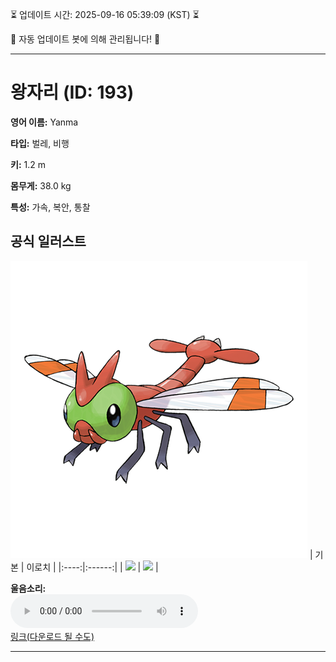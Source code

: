 
⏳ 업데이트 시간: 2025-09-16 05:39:09 (KST) ⏳

🤖 자동 업데이트 봇에 의해 관리됩니다! 🤖

---

# 왕자리 (ID: 193)
**영어 이름:** Yanma

**타입:** 벌레, 비행

**키:** 1.2 m

**몸무게:** 38.0 kg

**특성:** 가속, 복안, 통찰

## 공식 일러스트
![](https://raw.githubusercontent.com/PokeAPI/sprites/master/sprites/pokemon/other/official-artwork/193.png)
| 기본 | 이로치 |
|:----:|:------:|
| <img src="http://play.pokemonshowdown.com/sprites/ani/yanma.gif" width="200"> | <img src="http://play.pokemonshowdown.com/sprites/ani-shiny/yanma.gif" width="200"> |

**울음소리:**<br><audio controls src="https://raw.githubusercontent.com/PokeAPI/cries/main/cries/pokemon/latest/193.ogg"></audio><br> [링크(다운로드 될 수도)](https://raw.githubusercontent.com/PokeAPI/cries/main/cries/pokemon/latest/193.ogg)


---
